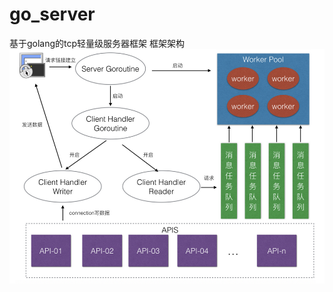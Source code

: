 # go_server
基于golang的tcp轻量级服务器框架
框架架构
![Image text](https://github.com/guoxuanhan/imgs-folder/blob/main/go_server_01.png)
